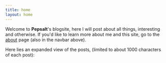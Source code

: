 ```yaml
---
title: home
layout: home
---
```


Welcome to **Pepsalt**'s blogsite, here I will post about all things, interesting and otherwise. If you'd like to learn more about me and this site, go to the <a href="/about">about</a> page (also in the navbar above). 

Here lies an expanded view of the posts, (limited to about 1000 characters of each post):